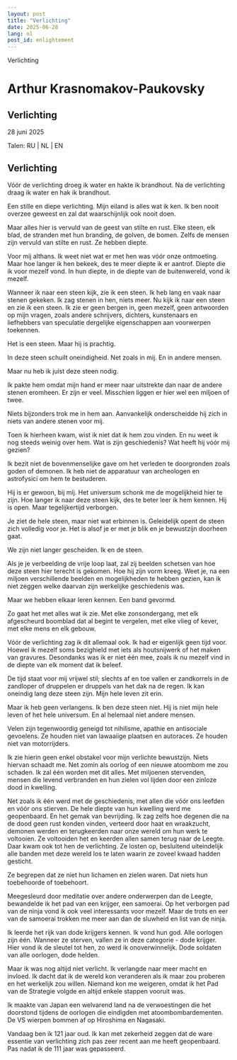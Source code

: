 ```yaml
---
layout: post
title: "Verlichting"
date: 2025-06-28
lang: nl
post_id: enlightement
---
```


Verlichting

# Arthur Krasnomakov-Paukovsky
## Verlichting

28 juni 2025

Talen: RU | NL | EN

## Verlichting

Vóór de verlichting droeg ik water en hakte ik brandhout. Na de verlichting draag ik water en hak ik brandhout.

Een stille en diepe verlichting. Mijn eiland is alles wat ik ken. Ik ben nooit overzee geweest en zal dat waarschijnlijk ook nooit doen.

Maar alles hier is vervuld van de geest van stilte en rust. Elke steen, elk blad, de stranden met hun branding, de golven, de bomen. Zelfs de mensen zijn vervuld van stilte en rust. Ze hebben diepte.

Voor mij althans. Ik weet niet wat er met hen was vóór onze ontmoeting. Maar hoe langer ik hen bekeek, des te meer diepte ik er aantrof. Diepte die ik voor mezelf vond. In hun diepte, in de diepte van de buitenwereld, vond ik mezelf.

Wanneer ik naar een steen kijk, zie ik een steen. Ik heb lang en vaak naar stenen gekeken. Ik zag stenen in hen, niets meer. Nu kijk ik naar een steen en zie ik een steen. Ik zie er geen bergen in, geen mezelf, geen antwoorden op mijn vragen, zoals andere schrijvers, dichters, kunstenaars en liefhebbers van speculatie dergelijke eigenschappen aan voorwerpen toekennen.

Het is een steen. Maar hij is prachtig.

In deze steen schuilt oneindigheid. Net zoals in mij. En in andere mensen.

Maar nu heb ik juist deze steen nodig.

Ik pakte hem omdat mijn hand er meer naar uitstrekte dan naar de andere stenen eromheen. Er zijn er veel. Misschien liggen er hier wel een miljoen of twee.

Niets bijzonders trok me in hem aan. Aanvankelijk onderscheidde hij zich in niets van andere stenen voor mij.

Toen ik hierheen kwam, wist ik niet dat ik hem zou vinden. En nu weet ik nog steeds weinig over hem. Wat is zijn geschiedenis? Wat heeft hij vóór mij gezien?

Ik bezit niet de bovenmenselijke gave om het verleden te doorgronden zoals goden of demonen. Ik heb niet de apparatuur van archeologen en astrofysici om hem te bestuderen.

Hij is er gewoon, bij mij. Het universum schonk me de mogelijkheid hier te zijn. Hoe langer ik naar deze steen kijk, des te beter leer ik hem kennen. Hij is open. Maar tegelijkertijd verborgen.

Je ziet de hele steen, maar niet wat erbinnen is. Geleidelijk opent de steen zich volledig voor je. Het is alsof je er met je blik en je bewustzijn doorheen gaat.

We zijn niet langer gescheiden. Ik en de steen.

Als je je verbeelding de vrije loop laat, zal zij beelden schetsen van hoe deze steen hier terecht is gekomen. Hoe hij zijn vorm kreeg. Weet je, na een miljoen verschillende beelden en mogelijkheden te hebben gezien, kan ik niet zeggen welke daarvan zijn werkelijke geschiedenis was.

Maar we hebben elkaar leren kennen. Een band gevormd.

Zo gaat het met alles wat ik zie. Met elke zonsondergang, met elk afgescheurd boomblad dat al begint te vergelen, met elke vlieg of kever, met elke mens en elk gebouw.

Vóór de verlichting zag ik dit allemaal ook. Ik had er eigenlijk geen tijd voor. Hoewel ik mezelf soms bezighield met iets als houtsnijwerk of het maken van gravures. Desondanks was ik er niet één mee, zoals ik nu mezelf vind in de diepte van elk moment dat ik beleef.

De tijd staat voor mij vrijwel stil; slechts af en toe vallen er zandkorrels in de zandloper of druppelen er druppels van het dak na de regen. Ik kan oneindig lang deze steen zijn. Mijn hele leven zit erin.

Maar ik heb geen verlangens. Ik ben deze steen niet. Hij is niet mijn hele leven of het hele universum. En al helemaal niet andere mensen.

Velen zijn tegenwoordig geneigd tot nihilisme, apathie en antisociale gevoelens. Ze houden niet van lawaaiige plaatsen en autoraces. Ze houden niet van motorrijders.

Ik zie hierin geen enkel obstakel voor mijn verlichte bewustzijn. Niets hiervan schaadt me. Net zomin als oorlog of een nieuwe atoombom me zou schaden. Ik zal één worden met dit alles. Met miljoenen stervenden, mensen die levend verbranden en hun zielen vol lijden door een zinloze dood in kwelling.

Net zoals ik één werd met de geschiedenis, met allen die vóór ons leefden en vóór ons stierven. De hele diepte van hun kwelling werd me geopenbaard. En het gemak van bevrijding. Ik zag zelfs hoe degenen die na de dood geen rust konden vinden, verteerd door haat en wraakzucht, demonen werden en terugkeerden naar onze wereld om hun werk te voltooien. Ze voltooiden het en keerden allen samen terug naar de Leegte. Daar kwam ook tot hen de verlichting. Ze losten op, besluitend uiteindelijk alle banden met deze wereld los te laten waarin ze zoveel kwaad hadden gesticht.

Ze begrepen dat ze niet hun lichamen en zielen waren. Dat niets hun toebehoorde of toebehoort.

Meegesleurd door meditatie over andere onderwerpen dan de Leegte, bewandelde ik het pad van een krijger, een samoerai. Op het verborgen pad van de ninja vond ik ook veel interessants voor mezelf. Maar de trots en eer van de samoerai trokken me meer aan dan de sluwheid en list van de ninja.

Ik leerde het rijk van dode krijgers kennen. Ik vond hun god. Alle oorlogen zijn één. Wanneer ze sterven, vallen ze in deze categorie - dode krijger. Hier vond ik de sleutel tot hen, zo werd ik onoverwinnelijk. Dode soldaten van alle oorlogen, dode helden.

Maar ik was nog altijd niet verlicht. Ik verlangde naar meer macht en invloed. Ik dacht dat ik de wereld kon veranderen als ik maar zou proberen en het werkelijk zou willen. Niemand kon me weigeren, omdat ik het Pad van de Strategie volgde en altijd enkele stappen vooruit was.

Ik maakte van Japan een welvarend land na de verwoestingen die het doorstond tijdens de oorlogen die eindigden met atoombombardementen. De VS wierpen bommen af op Hiroshima en Nagasaki.

Vandaag ben ik 121 jaar oud. Ik kan met zekerheid zeggen dat de ware essentie van verlichting zich pas zeer recent aan me heeft geopenbaard. Pas nadat ik de 111 jaar was gepasseerd.
